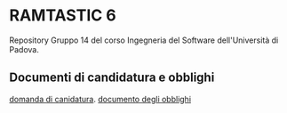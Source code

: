 # RAMTASTIC 6

Repository Gruppo 14 del corso Ingegneria del Software dell'Università di Padova. <br>

## Documenti di candidatura e obblighi
[domanda di canidatura](https://github.com/RAMtastic6/Project14/blob/main/documenti/candidatura.pdf).
[documento degli obblighi](https://github.com/RAMtastic6/Project14/tree/main/documenti/documento_obblighi.pdf)
